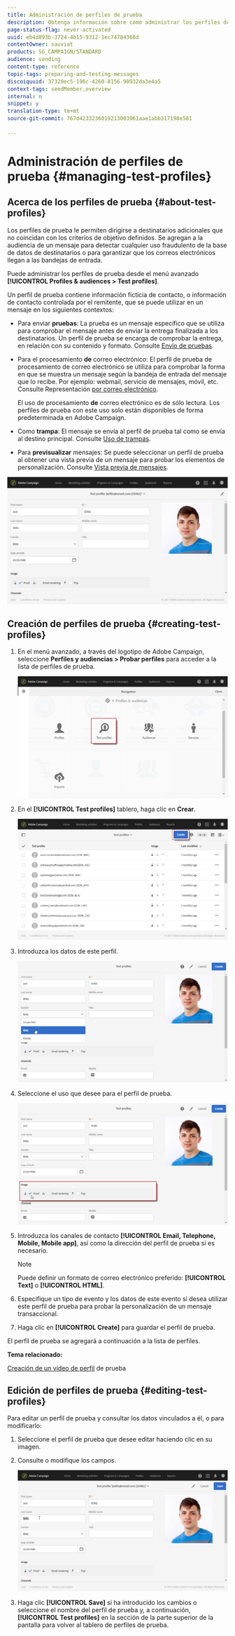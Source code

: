```yaml
---
title: Administración de perfiles de prueba
description: Obtenga información sobre cómo administrar los perfiles de prueba.
page-status-flag: never-activated
uuid: eb4d893b-3724-4b15-9312-1ec74784368d
contentOwner: sauviat
products: SG_CAMPAIGN/STANDARD
audience: sending
content-type: reference
topic-tags: preparing-and-testing-messages
discoiquuid: 37320ec5-196c-4260-8156-98932da3e4a5
context-tags: seedMember,overview
internal: n
snippet: y
translation-type: tm+mt
source-git-commit: 767d4233236019213003961aae1abb317198e581

---
```



# Administración de perfiles de prueba {#managing-test-profiles}

## Acerca de los perfiles de prueba {#about-test-profiles}

Los perfiles de prueba le permiten dirigirse a destinatarios adicionales que no coincidan con los criterios de objetivo definidos. Se agregan a la audiencia de un mensaje para detectar cualquier uso fraudulento de la base de datos de destinatarios o para garantizar que los correos electrónicos llegan a las bandejas de entrada.

Puede administrar los perfiles de prueba desde el menú avanzado **[!UICONTROL Profiles & audiences > Test profiles]**.

Un perfil de prueba contiene información ficticia de contacto, o información de contacto controlada por el remitente, que se puede utilizar en un mensaje en los siguientes contextos:

* Para enviar **pruebas**: La prueba es un mensaje específico que se utiliza para comprobar el mensaje antes de enviar la entrega finalizada a los destinatarios. Un perfil de prueba se encarga de comprobar la entrega, en relación con su contenido y formato. Consulte [Envío de pruebas](../../sending/using/sending-proofs.md).
* Para el procesamiento **de** correo electrónico: El perfil de prueba de procesamiento de correo electrónico se utiliza para comprobar la forma en que se muestra un mensaje según la bandeja de entrada del mensaje que lo recibe. Por ejemplo: webmail, servicio de mensajes, móvil, etc. Consulte Representación [por correo electrónico](../../sending/using/email-rendering.md).

   El uso de procesamiento **de** correo electrónico es de sólo lectura. Los perfiles de prueba con este uso solo están disponibles de forma predeterminada en Adobe Campaign.

* Como **trampa**: El mensaje se envía al perfil de prueba tal como se envía al destino principal. Consulte [Uso de trampas](../../sending/using/using-traps.md).
* Para **previsualizar** mensajes: Se puede seleccionar un perfil de prueba al obtener una vista previa de un mensaje para probar los elementos de personalización. Consulte [Vista previa de mensajes](/help/sending/using/previewing-messages.md).

![](assets/test_profile.png)

## Creación de perfiles de prueba {#creating-test-profiles}

1. En el menú avanzado, a través del logotipo de Adobe Campaign, seleccione **Perfiles y audiencias > Probar perfiles** para acceder a la lista de perfiles de prueba.

   ![](assets/test_profile_creation_1.png)

1. En el **[!UICONTROL Test profiles]** tablero, haga clic en **Crear**.

   ![](assets/test_profile_creation_2.png)

1. Introduzca los datos de este perfil.

   ![](assets/test_profile_creation_3.png)

1. Seleccione el uso que desee para el perfil de prueba.

   ![](assets/test_profile_creation_4.png)

1. Introduzca los canales de contacto **[!UICONTROL Email, Telephone, Mobile, Mobile app]**, así como la dirección del perfil de prueba si es necesario.

   >[!NOTE]
   >
   >Puede definir un formato de correo electrónico preferido: **[!UICONTROL Text]** o **[!UICONTROL HTML]**.

1. Especifique un tipo de evento y los datos de este evento si desea utilizar este perfil de prueba para probar la personalización de un mensaje transaccional.
1. Haga clic en **[!UICONTROL Create]** para guardar el perfil de prueba.

El perfil de prueba se agregará a continuación a la lista de perfiles.

**Tema relacionado:**

[Creación de un vídeo de perfil](https://docs.adobe.com/content/help/en/campaign-learn/campaign-standard-tutorials/profiles-and-audiences/test-profiles.html) de prueba

## Edición de perfiles de prueba {#editing-test-profiles}

Para editar un perfil de prueba y consultar los datos vinculados a él, o para modificarlo:

1. Seleccione el perfil de prueba que desee editar haciendo clic en su imagen.
1. Consulte o modifique los campos.

   ![](assets/test_profile_edit.png)

1. Haga clic **[!UICONTROL Save]** si ha introducido los cambios o seleccione el nombre del perfil de prueba y, a continuación, **[!UICONTROL Test profiles]** en la sección de la parte superior de la pantalla para volver al tablero de perfiles de prueba.

